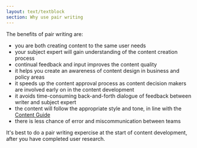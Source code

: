 ```yaml
---
layout: text/textblock
section: Why use pair writing
---
```


The benefits of pair writing are:

- you are both creating content to the same user needs
- your subject expert will gain understanding of the content creation process
- continual feedback and input improves the content quality
- it helps you create an awareness of content design in business and policy areas
- it speeds up the content approval process as content decision makers are involved early on in the content development
- it avoids time-consuming back-and-forth dialogue of feedback between writer and subject expert
- the content will follow the appropriate style and tone, in line with the [Content Guide](https://guides.service.gov.au/content-guide/)
- there is less chance of error and miscommunication between teams

It's best to do a pair writing expercise at the start of content development, after you have completed user research.

